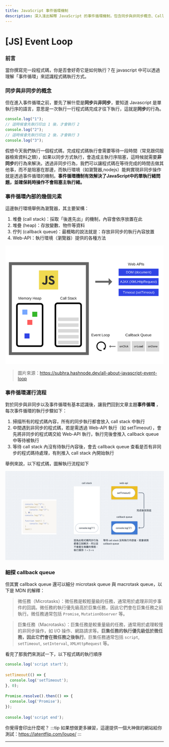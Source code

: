 ```yaml
---
title: JavaScript 事件循環機制
description: 深入淺出解釋 JavaScript 的事件循環機制，包含同步與非同步概念、Call Stack、Callback Queue、Web API 運作流程，以及 microtask 和 macrotask 的差異
---
```


# [JS] Event Loop

### 前言

當你撰寫完一段程式碼，你是否會好奇它是如何執行？在 javascript 中可以透過理解「事件循環」來認識程式碼執行方式。

### 同步與非同步的概念

但在進入事件循環之前，要先了解什麼是**同步**與**非同步**，要知道 Javascript 是單執行序的語言，意思是一次執行一行程式碼完成才往下執行，這就是**同步**的行為。

```js
console.log("1");
// 這時候會先執行印出 1 後，才會執行 2
console.log("2");
// 這時候會先執行印出 2 後，才會執行 3
console.log("3");
```
假想今天我們執行一個程式碼，完成程式碼執行會需要等待一段時間（常見跟伺服器檢索資料之類），如果以同步方式執行，會造成主執行序阻塞，這時候就需要**非同步**的行為來解決。透過非同步行為，我們可以讓程式碼在等待完成的時間去做其他事，而不是阻塞在那邊，而執行環境（如瀏覽器,nodejs）能夠實現非同步操作就是透過事件循環的機制。**事件循環機制有效解決了JavaScript中的單執行緒問題，並確保耗時操作不會阻塞主執行緒。**


### 事件循環內部的幾個元素

這邊執行環境舉例為瀏覽器，其主要架構：

1. 堆疊 (call stack)：採取「後進先出」的機制，內容會依序放置在此
2. 堆疊 (heap)：存放變數、物件等資料
3. 佇列 (callback queue)：最概略的說法就是：存放非同步的執行內容放置
4. Web-API：執行環境（瀏覽器）提供的各種方法

![](/img/eventloop/eventloop.png)

> 圖片來源：https://subhra.hashnode.dev/all-about-javascript-event-loop




### 事件循環運行流程

對於同步與非同步以及事件循環有基本認識後，讓我們回到文章主題**事件循環** ，每次事件循環的執行步驟如下：

1. 掃描所有的程式碼內容，所有的同步執行都會放入 call stack 中執行
2. 中間遇到非同步的程式碼，若是需透過 Web-API 執行（如 setTimeout），會先將非同步的程式碼交給 Web-API 執行，執行完後會推入 callback queue 中等待被執行
3. 等待 call stack 內沒有待執行內容後，會去 callback queue 查看是否有非同步的程式碼待處理，有則推入 call stack 內開始執行

舉例來說，以下程式碼，圖解執行流程如下

![](/img/eventloop/eventloop-work-easy.png)

### 細探 callback queue 

但其實 callback queue 還可以細分 microtask queue 與 macrotask queue，以下是 MDN 的解釋：

> 微任務（Microtasks）：微任務是較輕量級的任務，通常用於處理非同步事件的回調。微任務的執行優先級高於巨集任務，因此它們會在巨集任務之前執行。微任務通常包括 `Promise`, `MutationObserver` 等。

> 巨集任務（Macrotasks）：巨集任務是較重量級的任務，通常用於處理較慢的非同步操作，如 I/O 操作、網路請求等。**巨集任務的執行優先級低於微任務，因此它們會在微任務之後執行**。巨集任務通常包括 `script`, `setTimeout`, `setInterval`, `XMLHttpRequest` 等。

看完了那我們來測試一下，以下程式碼的執行順序

```js
console.log('script start');

setTimeout(() => {
  console.log('setTimeout');
}, 0);

Promise.resolve().then(() => {
  console.log('Promise');
});

console.log('script end');

```
你覺得會印出什麼呢？
:::tip
如果想做更多練習，這邊提供一個大神做的網站給你測試：https://latentflip.com/loupe/
:::




---
